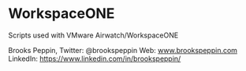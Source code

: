 # WorkspaceONE
Scripts used with VMware Airwatch/WorkspaceONE

Brooks Peppin, 
Twitter: @brookspeppin
Web: www.brookspeppin.com
LinkedIn: https://www.linkedin.com/in/brookspeppin/


